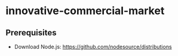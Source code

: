 # innovative-commercial-market

## Prerequisites

* Download Node.js: https://github.com/nodesource/distributions
